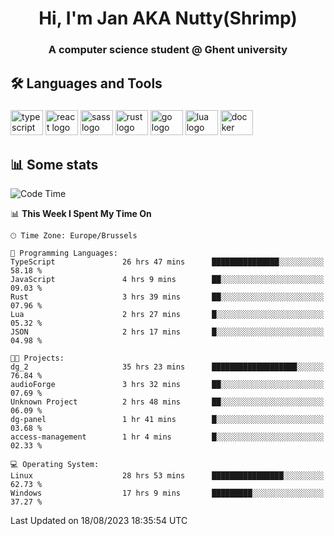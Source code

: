 <h1 align="center">Hi, I'm Jan AKA Nutty(Shrimp)</h1>
<h3 align="center">A computer science student @ Ghent university</h3>

<h2 align="left">🛠️ Languages and Tools</h2>

###

<div align="left">
  <img src="https://cdn.jsdelivr.net/gh/devicons/devicon/icons/typescript/typescript-original.svg" height="40" width="52" alt="typescript logo"  />
  <img src="https://cdn.jsdelivr.net/gh/devicons/devicon/icons/react/react-original.svg" height="40" width="52" alt="react logo"  />
  <img src="https://cdn.jsdelivr.net/gh/devicons/devicon/icons/sass/sass-original.svg" height="40" width="52" alt="sass logo"  />
  <img src="https://cdn.jsdelivr.net/gh/devicons/devicon/icons/rust/rust-plain.svg" height="40" width="52" alt="rust logo"  />
  <img src="https://cdn.jsdelivr.net/gh/devicons/devicon/icons/go/go-original.svg" height="40" width="52" alt="go logo"  />
  <img src="https://cdn.jsdelivr.net/gh/devicons/devicon/icons/lua/lua-original.svg" height="40" width="52" alt="lua logo"  />
  <img src="https://cdn.jsdelivr.net/gh/devicons/devicon/icons/docker/docker-original.svg" height="40" width="52" alt="docker logo"  />
</div>

<h2>📊 Some stats</h2>

<!--START_SECTION:waka-->
![Code Time](http://img.shields.io/badge/Code%20Time-3%2C567%20hrs%2032%20mins-blue)

📊 **This Week I Spent My Time On** 

```text
🕑︎ Time Zone: Europe/Brussels

💬 Programming Languages: 
TypeScript               26 hrs 47 mins      ███████████████░░░░░░░░░░   58.18 % 
JavaScript               4 hrs 9 mins        ██░░░░░░░░░░░░░░░░░░░░░░░   09.03 % 
Rust                     3 hrs 39 mins       ██░░░░░░░░░░░░░░░░░░░░░░░   07.96 % 
Lua                      2 hrs 27 mins       █░░░░░░░░░░░░░░░░░░░░░░░░   05.32 % 
JSON                     2 hrs 17 mins       █░░░░░░░░░░░░░░░░░░░░░░░░   04.98 % 

🐱‍💻 Projects: 
dg_2                     35 hrs 23 mins      ███████████████████░░░░░░   76.84 % 
audioForge               3 hrs 32 mins       ██░░░░░░░░░░░░░░░░░░░░░░░   07.69 % 
Unknown Project          2 hrs 48 mins       ██░░░░░░░░░░░░░░░░░░░░░░░   06.09 % 
dg-panel                 1 hr 41 mins        █░░░░░░░░░░░░░░░░░░░░░░░░   03.68 % 
access-management        1 hr 4 mins         █░░░░░░░░░░░░░░░░░░░░░░░░   02.33 % 

💻 Operating System: 
Linux                    28 hrs 53 mins      ████████████████░░░░░░░░░   62.73 % 
Windows                  17 hrs 9 mins       █████████░░░░░░░░░░░░░░░░   37.27 % 
```


 Last Updated on 18/08/2023 18:35:54 UTC
<!--END_SECTION:waka-->
